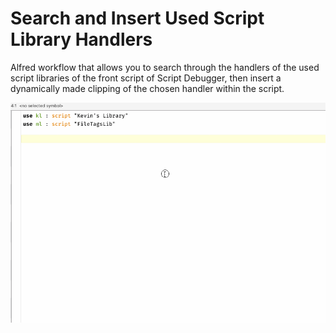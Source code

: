 # Search and Insert Used Script Library Handlers
 Alfred workflow that allows you to search through the handlers of the used script libraries of the front script of Script Debugger, then insert a dynamically made clipping of the chosen handler within the script.

<div align="center">
  <img src="./demo.gif" alt="demo">
</div>
